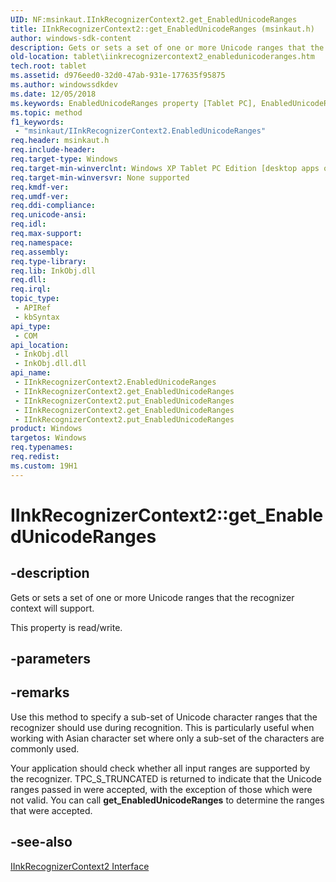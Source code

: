 ```yaml
---
UID: NF:msinkaut.IInkRecognizerContext2.get_EnabledUnicodeRanges
title: IInkRecognizerContext2::get_EnabledUnicodeRanges (msinkaut.h)
author: windows-sdk-content
description: Gets or sets a set of one or more Unicode ranges that the recognizer context will support.
old-location: tablet\iinkrecognizercontext2_enabledunicoderanges.htm
tech.root: tablet
ms.assetid: d976eed0-32d0-47ab-931e-177635f95875
ms.author: windowssdkdev
ms.date: 12/05/2018
ms.keywords: EnabledUnicodeRanges property [Tablet PC], EnabledUnicodeRanges property [Tablet PC],IInkRecognizerContext2 interface, IInkRecognizerContext2 interface [Tablet PC],EnabledUnicodeRanges property, IInkRecognizerContext2.EnabledUnicodeRanges, IInkRecognizerContext2.get_EnabledUnicodeRanges, IInkRecognizerContext2.put_EnabledUnicodeRanges, IInkRecognizerContext2::EnabledUnicodeRanges, IInkRecognizerContext2::get_EnabledUnicodeRanges, IInkRecognizerContext2::put_EnabledUnicodeRanges, get_EnabledUnicodeRanges, msinkaut/IInkRecognizerContext2::EnabledUnicodeRanges, msinkaut/IInkRecognizerContext2::get_EnabledUnicodeRanges, msinkaut/IInkRecognizerContext2::put_EnabledUnicodeRanges, tablet.iinkrecognizercontext2_enabledunicoderanges
ms.topic: method
f1_keywords: 
 - "msinkaut/IInkRecognizerContext2.EnabledUnicodeRanges"
req.header: msinkaut.h
req.include-header: 
req.target-type: Windows
req.target-min-winverclnt: Windows XP Tablet PC Edition [desktop apps only]
req.target-min-winversvr: None supported
req.kmdf-ver: 
req.umdf-ver: 
req.ddi-compliance: 
req.unicode-ansi: 
req.idl: 
req.max-support: 
req.namespace: 
req.assembly: 
req.type-library: 
req.lib: InkObj.dll
req.dll: 
req.irql: 
topic_type:
 - APIRef
 - kbSyntax
api_type:
 - COM
api_location:
 - InkObj.dll
 - InkObj.dll.dll
api_name:
 - IInkRecognizerContext2.EnabledUnicodeRanges
 - IInkRecognizerContext2.get_EnabledUnicodeRanges
 - IInkRecognizerContext2.put_EnabledUnicodeRanges
 - IInkRecognizerContext2.get_EnabledUnicodeRanges
 - IInkRecognizerContext2.put_EnabledUnicodeRanges
product: Windows
targetos: Windows
req.typenames: 
req.redist: 
ms.custom: 19H1
---
```


# IInkRecognizerContext2::get_EnabledUnicodeRanges


## -description


Gets or sets a set of one or more Unicode ranges that the recognizer context will support.

This property is read/write.


## -parameters


## -remarks



Use this method to specify a sub-set of Unicode character ranges that the recognizer should use during recognition. This is particularly useful when working with Asian character set where only a sub-set of the characters are commonly used.

Your application should check whether all input ranges are supported by the recognizer. TPC_S_TRUNCATED is returned to indicate that the Unicode ranges passed in were accepted, with the exception of those which were not valid. You can call <b>get_EnabledUnicodeRanges</b> to determine the ranges that were accepted. 




## -see-also




<a href="https://docs.microsoft.com/windows/desktop/api/msinkaut/nn-msinkaut-iinkrecognizercontext2">IInkRecognizerContext2 Interface</a>
 

 

